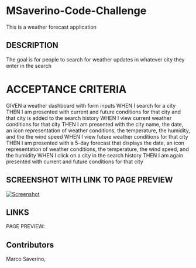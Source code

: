 # MSaverino-Code-Challenge
This is a weather forecast application

## DESCRIPTION
The goal is for people to search for weather updates in whatever city they enter in the search

# ACCEPTANCE CRITERIA
GIVEN a weather dashboard with form inputs
WHEN I search for a city
THEN I am presented with current and future conditions for that city and that city is added to the search history
WHEN I view current weather conditions for that city
THEN I am presented with the city name, the date, an icon representation of weather conditions, the temperature, the humidity, and the the wind speed
WHEN I view future weather conditions for that city
THEN I am presented with a 5-day forecast that displays the date, an icon representation of weather conditions, the temperature, the wind speed, and the humidity
WHEN I click on a city in the search history
THEN I am again presented with current and future conditions for that city

## SCREENSHOT WITH LINK TO PAGE PREVIEW 
[![Screenshot]()]()

## LINKS 
PAGE PREVIEW: 


## Contributors
Marco Saverino, 